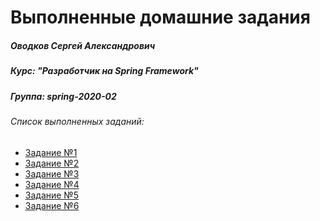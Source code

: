 Выполненные домашние задания
=============================

##### Оводков Сергей Александрович
##### Курс: "Разработчик на Spring Framework"
##### Группа: spring-2020-02
###### Список выполненных заданий:

* [Задание №1](https://github.com/Gravonere/2020-02-otus-spring-Ovodkov/tree/master/homework1)
* [Задание №2](https://github.com/Gravonere/2020-02-otus-spring-Ovodkov/tree/master/homework2)
* [Задание №3](https://github.com/Gravonere/2020-02-otus-spring-Ovodkov/tree/master/homework3)
* [Задание №4](https://github.com/Gravonere/2020-02-otus-spring-Ovodkov/tree/master/homework4)
* [Задание №5](https://github.com/Gravonere/2020-02-otus-spring-Ovodkov/tree/master/homework5)
* [Задание №6](https://github.com/Gravonere/2020-02-otus-spring-Ovodkov/tree/master/homework6)